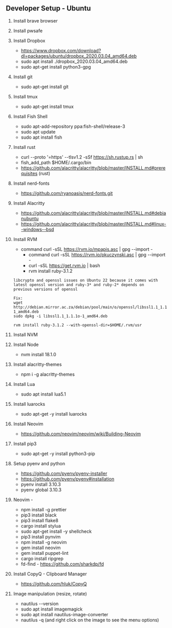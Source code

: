 ## Developer Setup - Ubuntu
1. Install brave browser
2. Install pwsafe
3. Install Dropbox
	- https://www.dropbox.com/download?dl=packages/ubuntu/dropbox_2020.03.04_amd64.deb
	- sudo apt install ./dropbox_2020.03.04_amd64.deb
	- sudo apt-get install python3-gpg
4. Install git
	- sudo apt-get install git
5. Install tmux
	- sudo apt-get install tmux
6. Install Fish Shell
	- sudo apt-add-repository ppa:fish-shell/release-3
	- sudo apt update
	- sudo apt install fish
7. Install rust
	- curl --proto '=https' --tlsv1.2 -sSf https://sh.rustup.rs | sh
	- fish_add_path $HOME/.cargo/bin
	- https://github.com/alacritty/alacritty/blob/master/INSTALL.md#prerequisites (rust)
8. Install nerd-fonts
	- https://github.com/ryanoasis/nerd-fonts.git
9. Install Alacritty
	- https://github.com/alacritty/alacritty/blob/master/INSTALL.md#debianubuntu
	- https://github.com/alacritty/alacritty/blob/master/INSTALL.md#linux--windows--bsd
10. Install RVM
	- command curl -sSL https://rvm.io/mpapis.asc | gpg --import -
    	- command curl -sSL https://rvm.io/pkuczynski.asc | gpg --import -
    	- curl -sSL https://get.rvm.io | bash
    	- rvm install ruby-3.1.2
	```
	libcrypto and openssl issues on Ubuntu 22 because it comes with latest openssl version and ruby-3* and ruby-2* depends on
	previous versions of openssl

	Fix:
	wget http://debian.mirror.ac.za/debian/pool/main/o/openssl/libssl1.1_1.1.1o-1_amd64.deb
	sudo dpkg -i libssl1.1_1.1.1o-1_amd64.deb
	
	rvm install ruby-3.1.2 --with-openssl-dir=$HOME/.rvm/usr
	```

11. Install NVM
12. Install Node
	- nvm install 18.1.0
13. Install alacritty-themes
	- npm i -g alacritty-themes
14. Install Lua
	- sudo apt install lua5.1
15. Install luarocks
	- sudo apt-get -y install luarocks
16. Install Neovim
	- https://github.com/neovim/neovim/wiki/Building-Neovim
17. Install pip3
 	- sudo apt-get -y install python3-pip
18. Setup pyenv and python
    - https://github.com/pyenv/pyenv-installer
    - https://github.com/pyenv/pyenv#installation
    - pyenv install 3.10.3
    - pyenv global 3.10.3
18. Neovim -
	- npm install -g prettier
	- pip3 install black
	- pip3 install flake8
	- cargo install stylua
	- sudo apt-get install -y shellcheck
	- pip3 install pynvim
	- npm install -g neovim
	- gem install neovim
    - gem install puppet-lint
	- cargo install ripgrep
    - fd-find - https://github.com/sharkdp/fd
19. Install CopyQ - Clipboard Manager
    - https://github.com/hluk/CopyQ
20. Image manipulation (resize, rotate)
    - nautilus --version
    - sudo apt install imagemagick
    - sudo apt install nautilus-image-converter
    - nautilus -q (and right click on the image to see the menu options)

